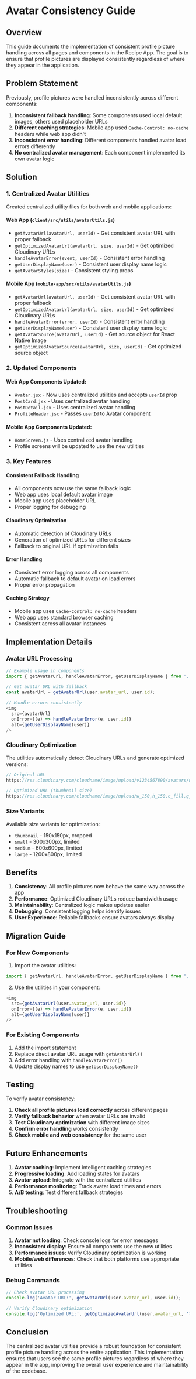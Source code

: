 # Avatar Consistency Guide

## Overview

This guide documents the implementation of consistent profile picture handling across all pages and components in the Recipe App. The goal is to ensure that profile pictures are displayed consistently regardless of where they appear in the application.

## Problem Statement

Previously, profile pictures were handled inconsistently across different components:

1. **Inconsistent fallback handling**: Some components used local default images, others used placeholder URLs
2. **Different caching strategies**: Mobile app used `Cache-Control: no-cache` headers while web app didn't
3. **Inconsistent error handling**: Different components handled avatar load errors differently
4. **No centralized avatar management**: Each component implemented its own avatar logic

## Solution

### 1. Centralized Avatar Utilities

Created centralized utility files for both web and mobile applications:

#### Web App (`client/src/utils/avatarUtils.js`)
- `getAvatarUrl(avatarUrl, userId)` - Get consistent avatar URL with proper fallback
- `getOptimizedAvatarUrl(avatarUrl, size, userId)` - Get optimized Cloudinary URLs
- `handleAvatarError(event, userId)` - Consistent error handling
- `getUserDisplayName(user)` - Consistent user display name logic
- `getAvatarStyles(size)` - Consistent styling props

#### Mobile App (`mobile-app/src/utils/avatarUtils.js`)
- `getAvatarUrl(avatarUrl, userId)` - Get consistent avatar URL with proper fallback
- `getOptimizedAvatarUrl(avatarUrl, size, userId)` - Get optimized Cloudinary URLs
- `handleAvatarError(error, userId)` - Consistent error handling
- `getUserDisplayName(user)` - Consistent user display name logic
- `getAvatarSource(avatarUrl, userId)` - Get source object for React Native Image
- `getOptimizedAvatarSource(avatarUrl, size, userId)` - Get optimized source object

### 2. Updated Components

#### Web App Components Updated:
- `Avatar.jsx` - Now uses centralized utilities and accepts `userId` prop
- `PostCard.jsx` - Uses centralized avatar handling
- `PostDetail.jsx` - Uses centralized avatar handling
- `ProfileHeader.jsx` - Passes `userId` to Avatar component

#### Mobile App Components Updated:
- `HomeScreen.js` - Uses centralized avatar handling
- Profile screens will be updated to use the new utilities

### 3. Key Features

#### Consistent Fallback Handling
- All components now use the same fallback logic
- Web app uses local default avatar image
- Mobile app uses placeholder URL
- Proper logging for debugging

#### Cloudinary Optimization
- Automatic detection of Cloudinary URLs
- Generation of optimized URLs for different sizes
- Fallback to original URL if optimization fails

#### Error Handling
- Consistent error logging across all components
- Automatic fallback to default avatar on load errors
- Proper error propagation

#### Caching Strategy
- Mobile app uses `Cache-Control: no-cache` headers
- Web app uses standard browser caching
- Consistent across all avatar instances

## Implementation Details

### Avatar URL Processing

```javascript
// Example usage in components
import { getAvatarUrl, handleAvatarError, getUserDisplayName } from '../../utils/avatarUtils';

// Get avatar URL with fallback
const avatarUrl = getAvatarUrl(user.avatar_url, user.id);

// Handle errors consistently
<img 
  src={avatarUrl}
  onError={(e) => handleAvatarError(e, user.id)}
  alt={getUserDisplayName(user)}
/>
```

### Cloudinary Optimization

The utilities automatically detect Cloudinary URLs and generate optimized versions:

```javascript
// Original URL
https://res.cloudinary.com/cloudname/image/upload/v1234567890/avatars/user123.jpg

// Optimized URL (thumbnail size)
https://res.cloudinary.com/cloudname/image/upload/w_150,h_150,c_fill,q_auto,f_auto/avatars/user123.jpg
```

### Size Variants

Available size variants for optimization:
- `thumbnail` - 150x150px, cropped
- `small` - 300x300px, limited
- `medium` - 600x600px, limited
- `large` - 1200x800px, limited

## Benefits

1. **Consistency**: All profile pictures now behave the same way across the app
2. **Performance**: Optimized Cloudinary URLs reduce bandwidth usage
3. **Maintainability**: Centralized logic makes updates easier
4. **Debugging**: Consistent logging helps identify issues
5. **User Experience**: Reliable fallbacks ensure avatars always display

## Migration Guide

### For New Components

1. Import the avatar utilities:
```javascript
import { getAvatarUrl, handleAvatarError, getUserDisplayName } from '../../utils/avatarUtils';
```

2. Use the utilities in your component:
```javascript
<img 
  src={getAvatarUrl(user.avatar_url, user.id)}
  onError={(e) => handleAvatarError(e, user.id)}
  alt={getUserDisplayName(user)}
/>
```

### For Existing Components

1. Add the import statement
2. Replace direct avatar URL usage with `getAvatarUrl()`
3. Add error handling with `handleAvatarError()`
4. Update display names to use `getUserDisplayName()`

## Testing

To verify avatar consistency:

1. **Check all profile pictures load correctly** across different pages
2. **Verify fallback behavior** when avatar URLs are invalid
3. **Test Cloudinary optimization** with different image sizes
4. **Confirm error handling** works consistently
5. **Check mobile and web consistency** for the same user

## Future Enhancements

1. **Avatar caching**: Implement intelligent caching strategies
2. **Progressive loading**: Add loading states for avatars
3. **Avatar upload**: Integrate with the centralized utilities
4. **Performance monitoring**: Track avatar load times and errors
5. **A/B testing**: Test different fallback strategies

## Troubleshooting

### Common Issues

1. **Avatar not loading**: Check console logs for error messages
2. **Inconsistent display**: Ensure all components use the new utilities
3. **Performance issues**: Verify Cloudinary optimization is working
4. **Mobile/web differences**: Check that both platforms use appropriate utilities

### Debug Commands

```javascript
// Check avatar URL processing
console.log('Avatar URL:', getAvatarUrl(user.avatar_url, user.id));

// Verify Cloudinary optimization
console.log('Optimized URL:', getOptimizedAvatarUrl(user.avatar_url, 'thumbnail', user.id));
```

## Conclusion

The centralized avatar utilities provide a robust foundation for consistent profile picture handling across the entire application. This implementation ensures that users see the same profile pictures regardless of where they appear in the app, improving the overall user experience and maintainability of the codebase. 